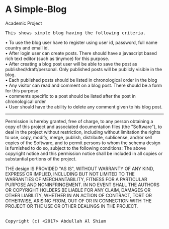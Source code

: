 # A Simple-Blog
Academic Project
<pre>This shows simple blog having the following criteria.</pre>
•	To use the blog user have to register using user id, password, full name country and email id.<br>
•	After login user can create posts. There should have a javascript based rich text editor (such as tinymce) for this purpose.<br>
•	After creating a blog post user will be able to save the post as published/draft/personal. Only published posts will be publicly visible in the blog.<br> 
•	Each published posts should be listed in chronological order in the blog <br>
•	Any visitor can read and comment on a blog post. There should be a form for this purpose<br>
•	comments specific to a post should be listed after the post in chronological order<br>
•	User should have the ability to delete any comment given to his blog post.<br>
<hr></hr>
Permission is hereby granted, free of charge, to any person obtaining a copy of this project and associated documentation files (the "Software"), to deal in the project without restriction, including without limitation the rights to use, copy, modify, merge, publish, distribute, sublicense, and/or sell copies of the Software, and to permit persons to whom the schema design is furnished to do so, subject to the following conditions:
The above copyright notice and this permission notice shall be included in all copies or substantial portions of the project.

THE design IS PROVIDED "AS IS", WITHOUT WARRANTY OF ANY KIND, EXPRESS OR IMPLIED, INCLUDING BUT NOT LIMITED TO THE WARRANTIES OF MERCHANTABILITY, FITNESS FOR A PARTICULAR PURPOSE AND NONINFRINGEMENT. IN NO EVENT SHALL THE AUTHORS OR COPYRIGHT HOLDERS BE LIABLE FOR ANY CLAIM, DAMAGES OR OTHER LIABILITY, WHETHER IN AN ACTION OF CONTRACT, TORT OR OTHERWISE, ARISING FROM, OUT OF OR IN CONNECTION WITH THE PROJECT OR THE USE OR OTHER DEALINGS IN THE PROJECT.<br><br>

<pre>Copyright (c) <2017> Abdullah Al Shiam</pre>
